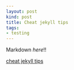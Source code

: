 ```yaml
---
layout: post
kind: post
title: Cheat jekyll tips
tags:
- testing
---
```


Markdown *here*!!

[cheat jekyll tips](http://cheat.jekyll.tips/)
